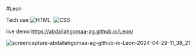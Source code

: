 #Leon

Tech use 
![HTML](https://img.shields.io/badge/-HTML-05122A?style=flat&logo=HTML5)&nbsp;
![CSS](https://img.shields.io/badge/-CSS-05122A?style=flat&logo=CSS3&logoColor=1572B6)&nbsp;

live demo 
https://abdallahgomaa-ag.github.io/Leon/

![screencapture-abdallahgomaa-ag-github-io-Leon-2024-04-29-11_38_21](https://github.com/AbdAllahGomaa-AG/Family-Bakery/assets/73030608/37923854-3885-4650-bcc3-e5f2a8076d0f)
